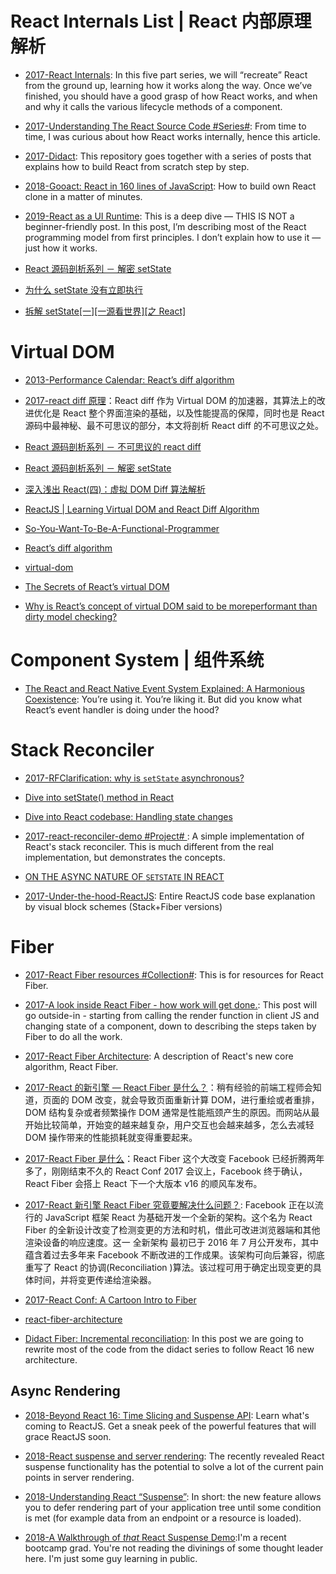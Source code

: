 # React Internals List | React 内部原理解析

- [2017-React Internals](http://www.mattgreer.org/articles/react-internals-part-one-basic-rendering/): In this five part series, we will “recreate” React from the ground up, learning how it works along the way. Once we’ve finished, you should have a good grasp of how React works, and when and why it calls the various lifecycle methods of a component.

- [2017-Understanding The React Source Code #Series#](https://parg.co/UVD): From time to time, I was curious about how React works internally, hence this article.

- [2017-Didact](https://github.com/hexacta/didact): This repository goes together with a series of posts that explains how to build React from scratch step by step.

- [2018-Gooact: React in 160 lines of JavaScript](https://parg.co/Y5s): How to build own React clone in a matter of minutes.

- [2019-React as a UI Runtime](https://overreacted.io/react-as-a-ui-runtime/): This is a deep dive — THIS IS NOT a beginner-friendly post. In this post, I’m describing most of the React programming model from first principles. I don’t explain how to use it — just how it works.

- [React 源码剖析系列 － 解密 setState](https://zhuanlan.zhihu.com/p/20328570?refer=purerender)

- [为什么 setState 没有立即执行](http://www.jianshu.com/p/2d50a413e74a)

- [拆解 setState[一][一源看世界][之 React]](http://www.jianshu.com/p/47f24add2b5e)

# Virtual DOM

- [2013-Performance Calendar: React’s diff algorithm](http://calendar.perfplanet.com/2013/diff/)

- [2017-react diff 原理](https://cloud.tencent.com/community/article/654179001489391651?fromSource=gwzcw.114428.114428.114428)：React diff 作为 Virtual DOM 的加速器，其算法上的改进优化是 React 整个界面渲染的基础，以及性能提高的保障，同时也是 React 源码中最神秘、最不可思议的部分，本文将剖析 React diff 的不可思议之处。

- [React 源码剖析系列 － 不可思议的 react diff](https://zhuanlan.zhihu.com/p/20346379?refer=purerender)

- [React 源码剖析系列 － 解密 setState](https://zhuanlan.zhihu.com/p/20328570?refer=purerender)

- [深入浅出 React(四)：虚拟 DOM Diff 算法解析](http://www.infoq.com/cn/articles/react-dom-diff)

- [ReactJS | Learning Virtual DOM and React Diff Algorithm](http://www.oyecode.com/2015/09/reactjs-learning-virtual-dom-and-react.html)

- [So-You-Want-To-Be-A-Functional-Programmer](http://62f7d6c2.fromwiz.com/share/s/1yZZr21Yv4w42GorJm0oBXEi3AKTQa3rcARz2nKoQ71RpX_Z)

- [React’s diff algorithm](http://calendar.perfplanet.com/2013/diff/)

- [virtual-dom](https://github.com/Matt-Esch/virtual-dom)

- [The Secrets of React’s virtual DOM](http://fluentconf.com/fluent2014/public/schedule/detail/32395)

- [Why is React’s concept of virtual DOM said to be moreperformant than dirty model checking?](http://stackoverflow.com/questions/21109361/why-is-reacts-concept-of-virtual-dom-said-to-be-more-performant-than-dirty-mode)

# Component System | 组件系统

- [The React and React Native Event System Explained: A Harmonious Coexistence](https://parg.co/UDq): You’re using it. You’re liking it. But did you know what React’s event handler is doing under the hood?

# Stack Reconciler

- [2017-RFClarification: why is `setState` asynchronous?](https://parg.co/Uid)

- [Dive into setState() method in React](https://gist.github.com/ajhsu/e259392f06aa8e3bf5c9)

- [Dive into React codebase: Handling state changes](http://reactkungfu.com/2016/03/dive-into-react-codebase-handling-state-changes/)

- [2017-react-reconciler-demo #Project# ](https://github.com/lukebelliveau/react-reconciler-demo): A simple implementation of React's stack reconciler. This is much different from the real implementation, but demonstrates the concepts.

- [ON THE ASYNC NATURE OF `SETSTATE` IN REACT](http://thereignn.ghost.io/on-the-async-nature-of-setstate-in-react/)

- [2017-Under-the-hood-ReactJS](https://github.com/Bogdan-Lyashenko/Under-the-hood-ReactJS): Entire ReactJS code base explanation by visual block schemes (Stack+Fiber versions)

# Fiber

- [2017-React Fiber resources #Collection#](https://github.com/koba04/react-fiber-resources): This is for resources for React Fiber.

- [2017-A look inside React Fiber - how work will get done.](http://makersden.io/blog/look-inside-fiber/): This post will go outside-in - starting from calling the render function in client JS and changing state of a component, down to describing the steps taken by Fiber to do all the work.

- [2017-React Fiber Architecture](https://github.com/acdlite/react-fiber-architecture): A description of React's new core algorithm, React Fiber.

- [2017-React 的新引擎 — React Fiber 是什么？](https://parg.co/bgb)：稍有经验的前端工程师会知道，页面的 DOM 改变，就会导致页面重新计算 DOM，进行重绘或者重排，DOM 结构复杂或者频繁操作 DOM 通常是性能瓶颈产生的原因。而网站从最开始比较简单，开始变的越来越复杂，用户交互也会越来越多，怎么去减轻 DOM 操作带来的性能损耗就变得重要起来。

- [2017-React Fiber 是什么](https://zhuanlan.zhihu.com/p/26027085)：React Fiber 这个大改变 Facebook 已经折腾两年多了，刚刚结束不久的 React Conf 2017 会议上，Facebook 终于确认，React Fiber 会搭上 React 下一个大版本 v16 的顺风车发布。

- [2017-React 新引擎 React Fiber 究竟要解决什么问题？](https://parg.co/btw): Facebook 正在以流行的 JavaScript 框架 React 为基础开发一个全新的架构。这个名为 React Fiber 的全新设计改变了检测变更的方法和时机，借此可改进浏览器端和其他渲染设备的响应速度。这一 全新架构 最初已于 2016 年 7 月公开发布，其中蕴含着过去多年来 Facebook 不断改进的工作成果。该架构可向后兼容，彻底重写了 React 的协调(Reconciliation )算法。该过程可用于确定出现变更的具体时间，并将变更传递给渲染器。

- [2017-React Conf: A Cartoon Intro to Fiber](https://www.youtube.com/watch?v=ZCuYPiUIONs)

- [react-fiber-architecture](https://github.com/acdlite/react-fiber-architecture)

- [Didact Fiber: Incremental reconciliation](https://parg.co/UW5): In this post we are going to rewrite most of the code from the didact series to follow React 16 new architecture.

## Async Rendering

- [2018-Beyond React 16: Time Slicing and Suspense API](https://auth0.com/blog/time-slice-suspense-react16/): Learn what's coming to ReactJS. Get a sneak peek of the powerful features that will grace ReactJS soon.

- [2018-React suspense and server rendering](https://blogg.svt.se/svti/react-suspense-server-rendering/): The recently revealed React suspense functionality has the potential to solve a lot of the current pain points in server rendering.

- [2018-Understanding React “Suspense”](https://medium.com/@baphemot/understanding-react-suspense-1c73b4b0b1e6): In short: the new feature allows you to defer rendering part of your application tree until some condition is met (for example data from an endpoint or a resource is loaded).

- [2018-A Walkthrough of _that_ React Suspense Demo](https://dev.to/swyx/a-walkthrough-of-that-react-suspense-demo--4j6a):I'm a recent bootcamp grad. You're not reading the divinings of some thought leader here. I'm just some guy learning in public.
